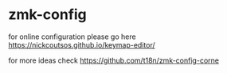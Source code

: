 # zmk-config

for online configuration please go here
https://nickcoutsos.github.io/keymap-editor/


for more ideas check 
https://github.com/t18n/zmk-config-corne
